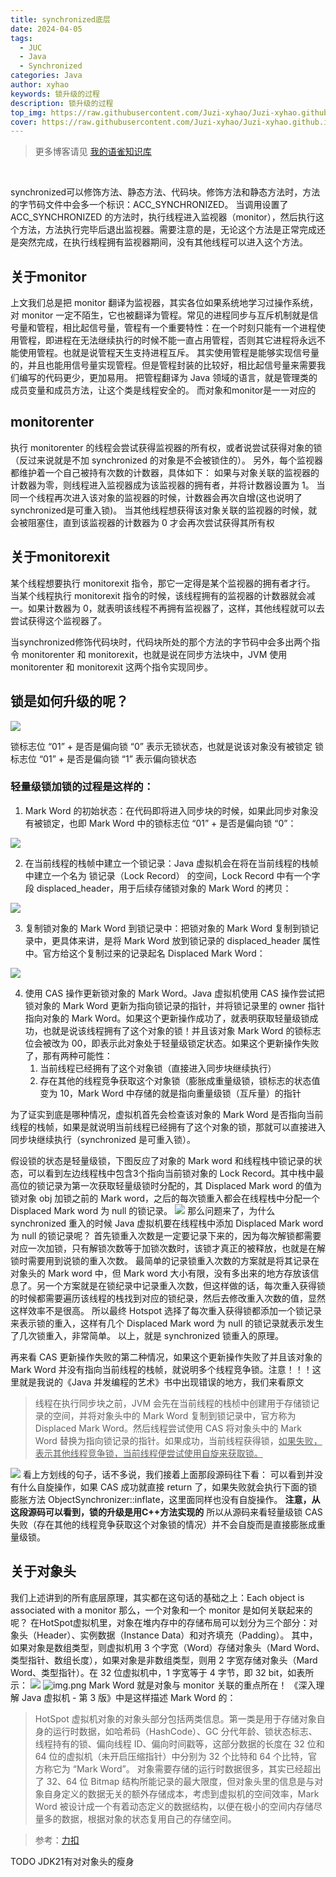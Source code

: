 ```yaml
---
title: synchronized底层
date: 2024-04-05
tags:
  - JUC
  - Java
  - Synchronized
categories: Java
author: xyhao
keywords: 锁升级的过程
description: 锁升级的过程
top_img: https://raw.githubusercontent.com/Juzi-xyhao/Juzi-xyhao.github.io/master/assets/articleCover/2024-04-05-synchronized.png
cover: https://raw.githubusercontent.com/Juzi-xyhao/Juzi-xyhao.github.io/master/assets/articleCover/2024-04-05-synchronized.png
---
```

> 更多博客请见 [我的语雀知识库](https://www.yuque.com/u41117719/xd1qgc)

<br>

synchronized可以修饰方法、静态方法、代码块。修饰方法和静态方法时，方法的字节码文件中会多一个标识：ACC_SYNCHRONIZED。
当调用设置了 ACC_SYNCHRONIZED 的方法时，执行线程进入监视器（monitor），然后执行这个方法，方法执行完毕后退出监视器。需要注意的是，无论这个方法是正常完成还是突然完成，在执行线程拥有监视器期间，没有其他线程可以进入这个方法。



## 关于monitor
上文我们总是把 monitor 翻译为监视器，其实各位如果系统地学习过操作系统，对 monitor 一定不陌生，它也被翻译为管程。常见的进程同步与互斥机制就是信号量和管程，相比起信号量，管程有一个重要特性：在一个时刻只能有一个进程使用管程，即进程在无法继续执行的时候不能一直占用管程，否则其它进程将永远不能使用管程。也就是说管程天生支持进程互斥。
其实使用管程是能够实现信号量的，并且也能用信号量实现管程。但是管程封装的比较好，相比起信号量来需要我们编写的代码更少，更加易用。
把管程翻译为 Java 领域的语言，就是管理类的成员变量和成员方法，让这个类是线程安全的。
而对象和monitor是一一对应的	
## monitorenter
执行 monitorenter 的线程会尝试获得监视器的所有权，或者说尝试获得对象的锁（反过来说就是不加 synchronized 的对象是不会被锁住的）。
另外，每个监视器都维护着一个自己被持有次数的计数器，具体如下：
如果与对象关联的监视器的计数器为零，则线程进入监视器成为该监视器的拥有者，并将计数器设置为 1。
当同一个线程再次进入该对象的监视器的时候，计数器会再次自增(这也说明了synchronized是可重入锁)。
当其他线程想获得该对象关联的监视器的时候，就会被阻塞住，直到该监视器的计数器为 0 才会再次尝试获得其所有权
## 关于monitorexit
某个线程想要执行 monitorexit 指令，那它一定得是某个监视器的拥有者才行。
当某个线程执行 monitorexit 指令的时候，该线程拥有的监视器的计数器就会减一。如果计数器为 0，就表明该线程不再拥有监视器了，这样，其他线程就可以去尝试获得这个监视器了。

当synchronized修饰代码块时，代码块所处的那个方法的字节码中会多出两个指令 monitorenter 和 monitorexit，也就是说在同步方法块中，JVM 使用 monitorenter 和 monitorexit 这两个指令实现同步。
## 锁是如何升级的呢？
![](https://raw.githubusercontent.com/Juzi-xyhao/Juzi-xyhao.github.io/master/assets/articleSource/2024-04-05-synchonized/img.png)

锁标志位 “01” + 是否是偏向锁 “0” 表示无锁状态，也就是说该对象没有被锁定
锁标志位 “01” + 是否是偏向锁 “1” 表示偏向锁状态

### 轻量级锁加锁的过程是这样的：

1. Mark Word 的初始状态：在代码即将进入同步块的时候，如果此同步对象没有被锁定，也即 Mark Word 中的锁标志位 “01” + 是否是偏向锁 “0”：

![](https://raw.githubusercontent.com/Juzi-xyhao/Juzi-xyhao.github.io/master/assets/articleSource/2024-04-05-synchonized/img_1.png)

2. 在当前线程的栈帧中建立一个锁记录：Java 虚拟机会在将在当前线程的栈帧中建立一个名为 锁记录（Lock Record） 的空间，Lock Record 中有一个字段 displaced_header，用于后续存储锁对象的 Mark Word 的拷贝：

![](https://raw.githubusercontent.com/Juzi-xyhao/Juzi-xyhao.github.io/master/assets/articleSource/2024-04-05-synchonized/img_2.png)

3. 复制锁对象的 Mark Word 到锁记录中：把锁对象的 Mark Word 复制到锁记录中，更具体来讲，是将 Mark Word 放到锁记录的 displaced_header 属性中。官方给这个复制过来的记录起名 Displaced Mark Word：

![](https://raw.githubusercontent.com/Juzi-xyhao/Juzi-xyhao.github.io/master/assets/articleSource/2024-04-05-synchonized/img_3.png)

4. 使用 CAS 操作更新锁对象的 Mark Word。Java 虚拟机使用 CAS 操作尝试把锁对象的 Mark Word 更新为指向锁记录的指针，并将锁记录里的 owner 指针指向对象的 Mark Word。如果这个更新操作成功了，就表明获取轻量级锁成功，也就是说该线程拥有了这个对象的锁！并且该对象 Mark Word 的锁标志位会被改为 00，即表示此对象处于轻量级锁定状态。如果这个更新操作失败了，那有两种可能性：
   1. 当前线程已经拥有了这个对象锁（直接进入同步块继续执行）
   2. 存在其他的线程竞争获取这个对象锁（膨胀成重量级锁，锁标志的状态值变为 10，Mark Word 中存储的就是指向重量级锁（互斥量）的指针

为了证实到底是哪种情况，虚拟机首先会检查该对象的 Mark Word 是否指向当前线程的栈帧，如果是就说明当前线程已经拥有了这个对象的锁，那就可以直接进入同步块继续执行（synchronized 是可重入锁）。

假设锁的状态是轻量级锁，下图反应了对象的 Mark word 和线程栈中锁记录的状态，可以看到左边线程栈中包含3个指向当前锁对象的 Lock Record。其中栈中最高位的锁记录为第一次获取轻量级锁时分配的，其 Displaced Mark word 的值为锁对象 obj 加锁之前的 Mark word，之后的每次锁重入都会在线程栈中分配一个 Displaced Mark word 为 null 的锁记录。
![](https://raw.githubusercontent.com/Juzi-xyhao/Juzi-xyhao.github.io/master/assets/articleSource/2024-04-05-synchonized/img_4.png)
那么问题来了，为什么 synchronized 重入的时候 Java 虚拟机要在线程栈中添加 Displaced Mark word 为 null 的锁记录呢？
首先锁重入次数是一定要记录下来的，因为每次解锁都需要对应一次加锁，只有解锁次数等于加锁次数时，该锁才真正的被释放，也就是在解锁时需要用到说锁的重入次数。
最简单的记录锁重入次数的方案就是将其记录在对象头的 Mark word 中，但 Mark word 大小有限，没有多出来的地方存放该信息了。另一个方案就是在锁纪录中记录重入次数，但这样做的话，每次重入获得锁的时候都需要遍历该线程的栈找到对应的锁纪录，然后去修改重入次数的值，显然这样效率不是很高。
所以最终 Hotspot 选择了每次重入获得锁都添加一个锁记录来表示锁的重入，这样有几个 Displaced Mark word 为 null 的锁记录就表示发生了几次锁重入，非常简单。
以上，就是 synchronized 锁重入的原理。


再来看 CAS 更新操作失败的第二种情况，如果这个更新操作失败了并且该对象的 Mark Word 并没有指向当前线程的栈帧，就说明多个线程竞争锁。注意！！！这里就是我说的《Java 并发编程的艺术》书中出现错误的地方，我们来看原文
> 线程在执行同步块之前，JVM 会先在当前线程的栈桢中创建用于存储锁记录的空间，并将对象头中的 Mark Word 复制到锁记录中，官方称为 Displaced Mark Word。然后线程尝试使用 CAS 将对象头中的 Mark Word 替换为指向锁记录的指针。如果成功，当前线程获得锁，<u>如果失败，表示其他线程竞争锁，当前线程便尝试使用自旋来获取锁。</u>
> 

![](https://raw.githubusercontent.com/Juzi-xyhao/Juzi-xyhao.github.io/master/assets/articleSource/2024-04-05-synchonized/img_5.png)
看上方划线的句子，话不多说，我们接着上面那段源码往下看：
可以看到并没有什么自旋操作，如果 CAS 成功就直接 return 了，如果失败就会执行下面的锁膨胀方法 ObjectSynchronizer::inflate，这里面同样也没有自旋操作。
**注意，从这段源码可以看到，锁的升级是用C++方法实现的**
所以从源码来看轻量级锁 CAS 失败（存在其他的线程竞争获取这个对象锁的情况）并不会自旋而是直接膨胀成重量级锁。

## 关于对象头
我们上述讲到的所有底层原理，其实都在这句话的基础之上：Each object is associated with a monitor
那么，一个对象和一个 monitor 是如何关联起来的呢？
在HotSpot虚拟机里，对象在堆内存中的存储布局可以划分为三个部分：对象头（Header）、实例数据（Instance Data）和对齐填充（Padding）。
其中，如果对象是数组类型，则虚拟机用 3 个字宽（Word）存储对象头（Mard Word、类型指针、数组长度），如果对象是非数组类型，则用 2 字宽存储对象头（Mard Word、类型指针）。在 32 位虚拟机中，1 字宽等于 4 字节，即 32 bit，如表所示：
![](https://raw.githubusercontent.com/Juzi-xyhao/Juzi-xyhao.github.io/master/assets/articleSource/2024-04-05-synchonized/img_6.png)
![img.png](https://raw.githubusercontent.com/Juzi-xyhao/Juzi-xyhao.github.io/master/assets/articleSource/2024-04-05-synchonized/img_7.png)
Mark Word 就是对象与 monitor 关联的重点所在！ 《深入理解 Java 虚拟机 - 第 3 版》中是这样描述 Mark Word 的：
> HotSpot 虚拟机对象的对象头部分包括两类信息。第一类是用于存储对象自身的运行时数据，如哈希码（HashCode）、GC 分代年龄、锁状态标志、线程持有的锁、偏向线程 ID、偏向时间戳等，这部分数据的长度在 32 位和 64 位的虚拟机（未开启压缩指针）中分别为 32 个比特和 64 个比特，官方称它为 “Mark Word”。
> 对象需要存储的运行时数据很多，其实已经超出了 32、64 位 Bitmap 结构所能记录的最大限度，但对象头里的信息是与对象自身定义的数据无关的额外存储成本，考虑到虚拟机的空间效率，Mark Word 被设计成一个有着动态定义的数据结构，以便在极小的空间内存储尽量多的数据，根据对象的状态复用自己的存储空间。


> 参考：[力扣](https://leetcode.cn/leetbook/read/concurrency/aty716/)



TODO  JDK21有对对象头的瘦身	
